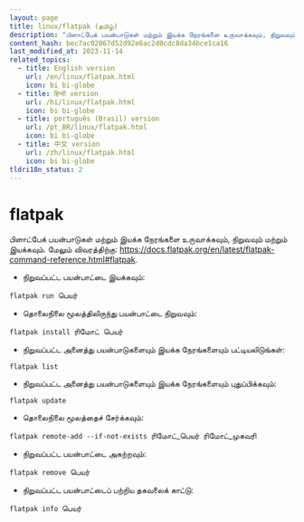 ```yaml
---
layout: page
title: linux/flatpak (தமிழ்)
description: "பிளாட்பேக் பயன்பாடுகள் மற்றும் இயக்க நேரங்களை உருவாக்கவும், நிறுவவும் மற்றும் இயக்கவும்."
content_hash: bec7ac02067d52d92e6ac2d0cdc8da34bce1ca16
last_modified_at: 2023-11-14
related_topics:
  - title: English version
    url: /en/linux/flatpak.html
    icon: bi bi-globe
  - title: हिन्दी version
    url: /hi/linux/flatpak.html
    icon: bi bi-globe
  - title: português (Brasil) version
    url: /pt_BR/linux/flatpak.html
    icon: bi bi-globe
  - title: 中文 version
    url: /zh/linux/flatpak.html
    icon: bi bi-globe
tldri18n_status: 2
---
```

# flatpak

பிளாட்பேக் பயன்பாடுகள் மற்றும் இயக்க நேரங்களை உருவாக்கவும், நிறுவவும் மற்றும் இயக்கவும்.
மேலும் விவரத்திற்கு: <https://docs.flatpak.org/en/latest/flatpak-command-reference.html#flatpak>.

- நிறுவப்பட்ட பயன்பாட்டை இயக்கவும்:

`flatpak run `<span class="tldr-var badge badge-pill bg-dark-lm bg-white-dm text-white-lm text-dark-dm font-weight-bold">பெயர்</span>

- தொலைநிலை மூலத்திலிருந்து பயன்பாட்டை நிறுவவும்:

`flatpak install `<span class="tldr-var badge badge-pill bg-dark-lm bg-white-dm text-white-lm text-dark-dm font-weight-bold">ரிமோட்</span>` `<span class="tldr-var badge badge-pill bg-dark-lm bg-white-dm text-white-lm text-dark-dm font-weight-bold">பெயர்</span>

- நிறுவப்பட்ட அனைத்து பயன்பாடுகளையும் இயக்க நேரங்களையும் பட்டியலிடுங்கள்:

`flatpak list`

- நிறுவப்பட்ட அனைத்து பயன்பாடுகளையும் இயக்க நேரங்களையும் புதுப்பிக்கவும்:

`flatpak update`

- தொலைநிலை மூலத்தைச் சேர்க்கவும்:

`flatpak remote-add --if-not-exists `<span class="tldr-var badge badge-pill bg-dark-lm bg-white-dm text-white-lm text-dark-dm font-weight-bold">ரிமோட்_பெயர்</span>` `<span class="tldr-var badge badge-pill bg-dark-lm bg-white-dm text-white-lm text-dark-dm font-weight-bold">ரிமோட்_முகவரி</span>

- நிறுவப்பட்ட பயன்பாட்டை அகற்றவும்:

`flatpak remove `<span class="tldr-var badge badge-pill bg-dark-lm bg-white-dm text-white-lm text-dark-dm font-weight-bold">பெயர்</span>

- நிறுவப்பட்ட பயன்பாட்டைப் பற்றிய தகவலைக் காட்டு:

`flatpak info `<span class="tldr-var badge badge-pill bg-dark-lm bg-white-dm text-white-lm text-dark-dm font-weight-bold">பெயர்</span>
